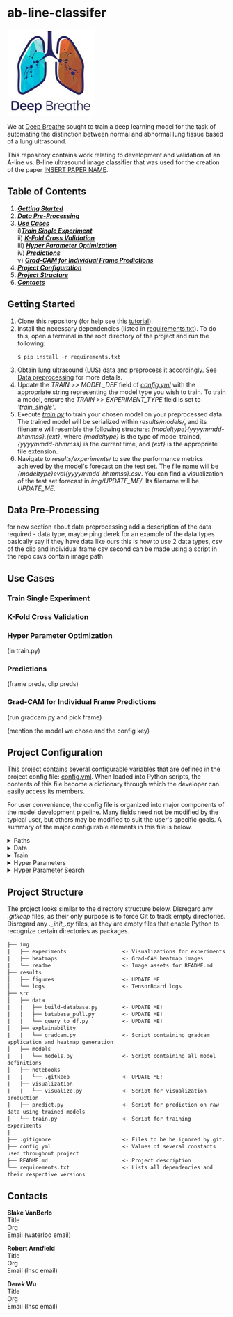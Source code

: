 # ab-line-classifer
![Deep Breathe Logo](img/readme/deep-breathe-logo.jpg "Deep Breath AI")   

We at [Deep Breathe](https://www.deepbreathe.ai/) sought to train a deep learning model for the task
of automating the distinction between normal and abnormal lung tissue based of a lung ultrasound.


This repository contains work relating to development and validation of an A-line vs. B-line
ultrasound image classifier that was used for the creation of the paper [INSERT PAPER NAME](link-to-the-peper.com).

## Table of Contents
1. [**_Getting Started_**](#getting-started)
2. [**_Data Pre-Processing_**](#data-pre-processing)
3. [**_Use Cases_**](#use-cases)  
   i)[**_Train Single Experiment_**](#train-single-experiment)  
   ii) [**_K-Fold Cross Validation_**](#k-fold-cross-validation)  
   iii) [**_Hyper Parameter Optimization_**](#hyper-parameter-optimization)  
   iv) [**_Predictions_**](#predictions)  
   v) [**_Grad-CAM for Individual Frame Predictions_**](#grad-cam-for-individual-frame-predictions)  
4. [**_Project Configuration_**](#project-configuration)
5. [**_Project Structure_**](#project-structure)
6. [**_Contacts_**](#contacts)

## Getting Started
1. Clone this repository (for help see this
   [tutorial](https://help.github.com/en/github/creating-cloning-and-archiving-repositories/cloning-a-repository)).
2. Install the necessary dependencies (listed in
   [requirements.txt](requirements.txt)). To do this, open a terminal in
   the root directory of the project and run the following:
   ```
   $ pip install -r requirements.txt
   ```
3. Obtain lung ultrasound (LUS) data and preprocess it accordingly. See
   [Data preprocessing](#data-preprocessing) for more details.
4. Update the _TRAIN >> MODEL_DEF_ field of [_config.yml_](config.yml) with
   the appropriate string representing the model type you wish to
   train. To train a model, ensure the _TRAIN >>
   EXPERIMENT_TYPE_ field is set to _'train_single'_.
5. Execute [_train.py_](src/train.py) to train your chosen model on your
   preprocessed data. The trained model will be serialized within
   _results/models/_, and its filename will resemble the following
   structure: _{modeltype}{yyyymmdd-hhmmss}.{ext}_, where _{modeltype}_
   is the type of model trained, _{yyyymmdd-hhmmss}_ is the current
   time, and _{ext}_ is the appropriate file extension.
6. Navigate to _results/experiments/_ to see the performance metrics
   achieved by the model's forecast on the test set. The file name will
   be _{modeltype}_eval_{yyyymmdd-hhmmss}.csv_. You can find a
   visualization of the test set forecast in
   _img/UPDATE_ME/_. Its filename will be
   _UPDATE_ME_.
   
## Data Pre-Processing
for new section about data preprocessing
add a description of the data required - data type, maybe ping derek for an example of the data types
basically say if they have data like ours this is how to use
2 data types, csv of the clip and individual frame csv
second can be made using a script in the repo
csvs contain image path
   
## Use Cases

### Train Single Experiment

### K-Fold Cross Validation

### Hyper Parameter Optimization 
(in train.py)

### Predictions
(frame preds, clip preds)

### Grad-CAM for Individual Frame Predictions 
(run gradcam.py and pick frame)


(mention the model we chose and the config key)

## Project Configuration
This project contains several configurable variables that are defined in
the project config file: [config.yml](config.yml). When loaded into
Python scripts, the contents of this file become a dictionary through
which the developer can easily access its members.

For user convenience, the config file is organized into major components
of the model development pipeline. Many fields need not be modified by
the typical user, but others may be modified to suit the user's specific
goals. A summary of the major configurable elements in this file is
below.
<details closed> 
<summary>Paths</summary>

- **CLIPS_TABLE**: 'data/clips_by_patient_cropped.csv'
- **FRAME_TABLE**: 'data/frames_actually_cropped.csv'
- **DATABASE_QUERY**: 'data/parenchymal_clips.csv'
- **RAW_CLIPS**: 'data/raw_clips/'
- **FRAMES**: 'B:/Datasets/Ottawa/pure_and_muggle/frames/'
- **PARTITIONS**: 'data/partitions/'
- **TEST_DF**: 'data/partitions/test_set_final.csv'
- **EXT_VAL_CLIPS_TABLE**: 'data/clips_by_patient_mini.csv'
- **EXT_VAL_FRAME_TABLE**: 'data/frames_mini.csv'
- **EXT_VAL_FRAMES**: 'data/frames_mini/'
- **HEATMAPS**: 'img/heatmaps'
- **LOGS**: 'results/logs/'
- **IMAGES**: 'results/figures/'
- **MODEL_WEIGHTS**: 'results/models/'
- **MODEL_TO_LOAD**: 'results/models/cutoffvgg16_final_cropped.h5'
- **CLASS_NAME_MAP**: 'data/serializations/output_class_indices.pkl'
- **BATCH_PREDS**: 'results/predictions/'
- **METRICS**: './results/metrics/'
- **EXPERIMENTS**: './results/experiments/'
- **EXPERIMENT_VISUALIZATIONS**: './img/experiments/'
</details>

<details closed> 
<summary>Data</summary>

- **IMG_DIM**: [128, 128]
- **VAL_SPLIT**: 0.1
- **TEST_SPLIT**: 0.1
- **CLASSES**: ['a_lines', 'b_lines']  
</details>

<details closed> 
<summary>Train</summary>

- **MODEL_DEF**: 'cutoffvgg16'   # One of {'vgg16', 'mobilenetv2', 'xception', 'efficientnetb7', 'custom_resnetv2', 'cutoffvgg16'}
- **EXPERIMENT_TYPE**: 'single_train'               # One of {'single_train', 'cross_validation', 'hparam_search'}
- **N_CLASSES**: 2
- **BATCH_SIZE**: 256
- **EPOCHS**: 15
- **PATIENCE**: 15
- **METRIC_PREFERENCE**: ['auc', 'recall', 'precision', 'loss']
- **NUM_GPUS**: 1
- **MIXED_PRECISION**: false                         # Necessary for training with Tensor Cores
- **N_FOLDS**: 10
- **DATA_AUG**:
  - **ZOOM_RANGE**: 0.1
  - **HORIZONTAL_FLIP**: true
  - **WIDTH_SHIFT_RANGE**: 0.2
  - **HEIGHT_SHIFT_RANGE**: 0.2
  - **SHEAR_RANGE**: 10
  - **ROTATION_RANGE**: 45
  - **BRIGHTNESS_RANGE**: [0.7, 1.3]
- **HPARAM_SEARCH**:
  - **N_EVALS**: 10
  - **HPARAM_OBJECTIVE**: 'auc'
</details>

<details closed> 
<summary>Hyper Parameters</summary>

- **MOBILENETV2**:
  - **LR**: 0.001
  - **DROPOU**T: 0.35
  - **L2_LAMBDA**: 0.0001
  - **NODES_DENSE0**: 32
  - **FROZEN_LAYERS**: [0, 1, 2, 3, 4, 5, 6, 7, 8, 9, 10, 11, 12, 13, 14, 15,16,17,18,19,20,21,22,23,24,25,26,26,27,28,29,30]
- **SHUFFLENETV2**:
  - **LR**: 0.1
  - **DROPOUT**: 0.5
  - **L2_LAMBDA**: 0.01
- **VGG16**:
  - **LR**: 0.01
  - **DROPOUT**: 0.5
  - **L2_LAMBDA**: 0.01
  - **NODES_DENSE0**: 64
  - **FROZEN_LAYERS**: []
- **XCEPTION**:
  - **LR**: 0.01
  - **DROPOUT**: 0.5
  - **FROZEN_LAYERS**: []
  - **L2_LAMBDA**: 0.01
- **BiTR50x1**:
  - **LR**: 0.1   #https://blog.tensorflow.org/2020/05/bigtransfer-bit-state-of-art-transfer-learning-computer-vision.html
  - **DROPOUT**: 0.5
  - **L2_LAMBDA**: 0.01
- **EFFICIENTNETB7**:
  - **LR**: 0.1
  - **DROPOUT**: 0.5
  - **L2_LAMBDA**: 0.01
  - **FROZEN_LAYERS**: []
- **CNN0**:
  - **LR**: 0.001
  - **DROPOUT**: 0.35
  - **L2_LAMBDA**: 0.0001
  - **NODES_DENSE0**: 64
  - **KERNEL_SIZE**: 3
  - **STRIDES**: 1
  - **MAXPOOL_SIZE**: 2
  - **BLOCKS**: 4
  - **INIT_FILTERS**: 32
  - **FILTER_EXP_BASE**: 2
- **CUSTOM_RESNETV2**:
  - **LR**: 0.000046
  - **DROPOUT0**: 0.45
  - **DROPOUT1**: 0.40
  - **STRIDE**S: 1
  - **BLOCKS**: 2
  - **INIT_FILTERS**: 16
- **CUTOFFVGG16**:
  - **LR_EXTRACT**: 0.0003
  - **LR_FINETUNE**: 0.0000093
  - **DROPOUT**: 0.45
  - **CUTOFF_LAYER**: 10
  - **FINETUNE_LAYER**: 7
  - **EXTRACT_EPOCHS**: 6
</details>

<details closed> 
<summary>Hyper Parameter Search</summary>

- **MOBILENETV2**:
  - **LR**:
    - **TYPE**: 'float_log'
    - **RANGE**: [0.00001, 0.001]
  - **DROPOUT**:
    - **TYPE**: 'float_uniform'
    - **RANGE**: [0.0, 0.5]
- **CUTOFFVGG16**:
  - **LR_EXTRACT**:
    - **TYP**E: 'float_log'
    - **RANGE**: [0.00001, 0.001]
  - **LR_FINETUNE**:
    - **TYPE**: 'float_log'
    - **RANGE**: [0.000001, 0.00001]
  - **DROPOUT**:
    - **TYPE**: 'float_uniform'
    - **RANGE**: [0.0, 0.5]
  - **EXTRACT_EPOCHS**:
    - **TYPE**: 'int_uniform'
    - **RANGE**: [2,10]
- **CUSTOM_RESNETV2**:
  - **LR**:
    - **TYPE**: 'float_log'
    - **RANGE**: [ 0.00001, 0.001 ]
  - **DROPOUT0**:
    - **TYPE**: 'float_uniform'
    - **RANGE**: [ 0.0, 0.5 ]
  - **DROPOUT1**:
    - **TYPE**: 'float_uniform'
    - **RANGE**: [ 0.2, 0.5 ]
  - **BLOCKS**:
    - **TYPE**: 'int_uniform'
    - **RANGE**: [1, 3]
  - **INIT_FILTERS**:
    - **TYPE**: 'set'
    - **RANGE**: [16, 32]
</details>

## Project Structure
The project looks similar to the directory structure below. Disregard
any _.gitkeep_ files, as their only purpose is to force Git to track
empty directories. Disregard any _.\__init\__.py_ files, as they are
empty files that enable Python to recognize certain directories as
packages.

```
├── img
|   ├── experiments                  <- Visualizations for experiments
|   ├── heatmaps                     <- Grad-CAM heatmap images
|   └── readme                       <- Image assets for README.md
├── results
│   ├── figures                      <- UPDATE ME
│   └── logs                         <- TensorBoard logs
├── src
│   ├── data
|   |   ├── build-database.py        <- UPDATE ME!
|   |   ├── batabase_pull.py         <- UPDATE ME!
|   |   └── query_to_df.py           <- UPDATE ME!
│   ├── explainability
|   |   └── gradcam.py               <- Script containing gradcam application and heatmap generation
│   ├── models                       
|   |   └── models.py                <- Script containing all model definitions
│   ├── notebooks
|   |   └── .gitkeep                 <- UPDATE ME!
|   ├── visualization                
|   |   └── visualize.py             <- Script for visualization production
|   ├── predict.py                   <- Script for prediction on raw data using trained models
|   └── train.py                     <- Script for training experiments
|
├── .gitignore                       <- Files to be be ignored by git.
├── config.yml                       <- Values of several constants used throughout project
├── README.md                        <- Project description
└── requirements.txt                 <- Lists all dependencies and their respective versions
```

## Contacts

**Blake VanBerlo**  
Title   
Org  
Email (waterloo email)

**Robert Arntfield**  
Title   
Org  
Email (lhsc email) 

**Derek Wu**  
Title  
Org  
Email (lhsc email) 

